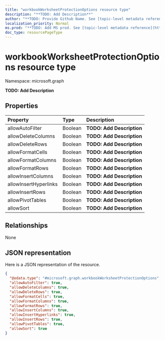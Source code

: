 ```yaml
---
title: "workbookWorksheetProtectionOptions resource type"
description: "**TODO: Add Description**"
author: "**TODO: Provide Github Name. See [topic-level metadata reference](https://msgo.azurewebsites.net/add/document/guidelines/metadata.html#topic-level-metadata)**"
localization_priority: Normal
ms.prod: "**TODO: Add MS prod. See [topic-level metadata reference](https://msgo.azurewebsites.net/add/document/guidelines/metadata.html#topic-level-metadata)**"
doc_type: resourcePageType
---
```


# workbookWorksheetProtectionOptions resource type


Namespace: microsoft.graph

**TODO: Add Description**

## Properties
|Property|Type|Description|
|:---|:---|:---|
|allowAutoFilter|Boolean|**TODO: Add Description**|
|allowDeleteColumns|Boolean|**TODO: Add Description**|
|allowDeleteRows|Boolean|**TODO: Add Description**|
|allowFormatCells|Boolean|**TODO: Add Description**|
|allowFormatColumns|Boolean|**TODO: Add Description**|
|allowFormatRows|Boolean|**TODO: Add Description**|
|allowInsertColumns|Boolean|**TODO: Add Description**|
|allowInsertHyperlinks|Boolean|**TODO: Add Description**|
|allowInsertRows|Boolean|**TODO: Add Description**|
|allowPivotTables|Boolean|**TODO: Add Description**|
|allowSort|Boolean|**TODO: Add Description**|

## Relationships
None

## JSON representation
Here is a JSON representation of the resource.
<!-- {
  "blockType": "resource",
  "@odata.type": "microsoft.graph.workbookWorksheetProtectionOptions"
}
-->
``` json
{
  "@odata.type": "#microsoft.graph.workbookWorksheetProtectionOptions",
  "allowAutoFilter": true,
  "allowDeleteColumns": true,
  "allowDeleteRows": true,
  "allowFormatCells": true,
  "allowFormatColumns": true,
  "allowFormatRows": true,
  "allowInsertColumns": true,
  "allowInsertHyperlinks": true,
  "allowInsertRows": true,
  "allowPivotTables": true,
  "allowSort": true
}
```

